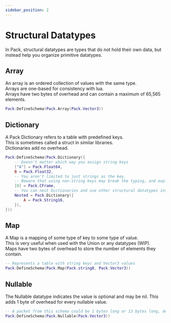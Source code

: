 ```yaml
---
sidebar_position: 2
---
```


# Structural Datatypes

In Pack, structural datatypes are types that do not hold their own data, but instead help you organize primitive datatypes.

## Array

An array is an ordered collection of values with the same type.  
Arrays are one-based for consistency with lua.  
Arrays have two bytes of overhead and can contain a maximum of 65,565 elements.

```lua
Pack:DefineSchema(Pack.Array(Pack.Vector3))
```

## Dictionary

A Pack Dictionary refers to a table with predefined keys.  
This is sometimes called a struct in similar libraries.  
Dictionaries add no overhead.

```lua
Pack:DefineSchema(Pack.Dictionary({
    -- Doesn't matter which way you assign string keys
    ["A"] = Pack.Float64,
    B = Pack.Float32,
    -- You aren't limited to just strings as the key.
    -- Beware that using non-string keys may break the typing, and explicit type annotation may not be able to fix it.
    [0] = Pack.CFrame,
    -- You can nest Dictionaries and use other structural datatypes inside a dictionary
    Nested = Pack.Dictionary({
        A = Pack.String16,
    }),
}))
```

## Map

A Map is a mapping of some type of key to some type of value.  
This is very useful when used with the Union or any datatypes (WIP).  
Maps have two bytes of overhead to store the number of elements they contain.

```lua
-- Represents a table with string keys and Vector3 values
Pack:DefineSchema(Pack.Map(Pack.string8, Pack.Vector3))
```

## Nullable

The Nullable datatype indicates the value is optional and may be nil. This adds 1 byte of overhead for every nullable value.

```lua
-- A packet from this schema could be 1 bytes long or 13 bytes long, depending if the Vector3 was passed in or not.
Pack:DefineSchema(Pack.Nullable(Pack.Vector3))
```